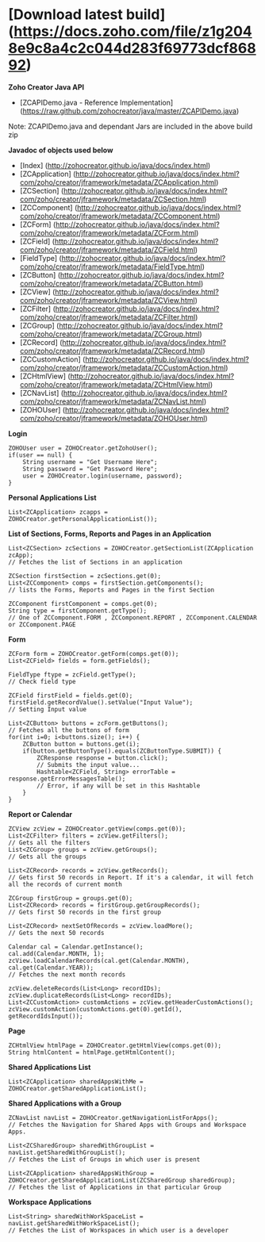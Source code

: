 **[Download latest build] (https://docs.zoho.com/file/z1g2048e9c8a4c2c044d283f69773dcf86892)**
====


**Zoho Creator Java API**

* [ZCAPIDemo.java - Reference Implementation] (https://raw.github.com/zohocreator/java/master/ZCAPIDemo.java)

Note: ZCAPIDemo.java and dependant Jars are included in the above build zip


**Javadoc of objects used below**

* [Index] (http://zohocreator.github.io/java/docs/index.html)
* [ZCApplication] (http://zohocreator.github.io/java/docs/index.html?com/zoho/creator/jframework/metadata/ZCApplication.html) 
* [ZCSection] (http://zohocreator.github.io/java/docs/index.html?com/zoho/creator/jframework/metadata/ZCSection.html) 
* [ZCComponent] (http://zohocreator.github.io/java/docs/index.html?com/zoho/creator/jframework/metadata/ZCComponent.html) 
* [ZCForm] (http://zohocreator.github.io/java/docs/index.html?com/zoho/creator/jframework/metadata/ZCForm.html) 
* [ZCField] (http://zohocreator.github.io/java/docs/index.html?com/zoho/creator/jframework/metadata/ZCField.html) 
* [FieldType] (http://zohocreator.github.io/java/docs/index.html?com/zoho/creator/jframework/metadata/FieldType.html) 
* [ZCButton] (http://zohocreator.github.io/java/docs/index.html?com/zoho/creator/jframework/metadata/ZCButton.html) 
* [ZCView] (http://zohocreator.github.io/java/docs/index.html?com/zoho/creator/jframework/metadata/ZCView.html) 
* [ZCFilter] (http://zohocreator.github.io/java/docs/index.html?com/zoho/creator/jframework/metadata/ZCFilter.html) 
* [ZCGroup] (http://zohocreator.github.io/java/docs/index.html?com/zoho/creator/jframework/metadata/ZCGroup.html) 
* [ZCRecord] (http://zohocreator.github.io/java/docs/index.html?com/zoho/creator/jframework/metadata/ZCRecord.html) 
* [ZCCustomAction] (http://zohocreator.github.io/java/docs/index.html?com/zoho/creator/jframework/metadata/ZCCustomAction.html) 
* [ZCHtmlView] (http://zohocreator.github.io/java/docs/index.html?com/zoho/creator/jframework/metadata/ZCHtmlView.html) 
* [ZCNavList] (http://zohocreator.github.io/java/docs/index.html?com/zoho/creator/jframework/metadata/ZCNavList.html) 
* [ZOHOUser] (http://zohocreator.github.io/java/docs/index.html?com/zoho/creator/jframework/metadata/ZOHOUser.html) 


**Login**

	ZOHOUser user = ZOHOCreator.getZohoUser();
	if(user == null) {
		String username = "Get Username Here";
		String password = "Get Password Here";
		user = ZOHOCreator.login(username, password);
	}
		

**Personal Applications List**

	List<ZCApplication> zcapps = ZOHOCreator.getPersonalApplicationList()); 


**List of Sections, Forms, Reports and Pages in an Application**

	List<ZCSection> zcSections = ZOHOCreator.getSectionList(ZCApplication zcApp);
	// Fetches the list of Sections in an application
	
	ZCSection firstSection = zcSections.get(0);
	List<ZCComponent> comps = firstSection.getComponents();
	// lists the Forms, Reports and Pages in the first Section
	
	ZCComponent firstComponent = comps.get(0);
	String type = firstComponent.getType();	
	// One of ZCComponent.FORM , ZCComponent.REPORT , ZCComponent.CALENDAR or ZCComponent.PAGE



**Form**

	ZCForm form = ZOHOCreator.getForm(comps.get(0));
	List<ZCField> fields = form.getFields();

	FieldType ftype = zcField.getType();
	// Check field type

	ZCField firstField = fields.get(0);
	firstField.getRecordValue().setValue("Input Value");
	// Setting Input value
	
	List<ZCButton> buttons = zcForm.getButtons();
	// Fetches all the buttons of form
	for(int i=0; i<buttons.size(); i++) {
		ZCButton button = buttons.get(i);
		if(button.getButtonType().equals(ZCButtonType.SUBMIT)) {
			ZCResponse response = button.click();
			// Submits the input value...
			Hashtable<ZCField, String> errorTable = response.getErrorMessagesTable();
			// Error, if any will be set in this Hashtable
		}
	}


**Report or Calendar**

	ZCView zcView = ZOHOCreator.getView(comps.get(0));
	List<ZCFilter> filters = zcView.getFilters();
	// Gets all the filters 
	List<ZCGroup> groups = zcView.getGroups();
	// Gets all the groups
	
	List<ZCRecord> records = zcView.getRecords();
	// Gets first 50 records in Report. If it's a calendar, it will fetch all the records of current month

	ZCGroup firstGroup = groups.get(0);
	List<ZCRecord> records = firstGroup.getGroupRecords();
	// Gets first 50 records in the first group
	
	List<ZCRecord> nextSetOfRecords = zcView.loadMore();				
	// Gets the next 50 records

	Calendar cal = Calendar.getInstance();
	cal.add(Calendar.MONTH, 1);
	zcView.loadCalendarRecords(cal.get(Calendar.MONTH), cal.get(Calendar.YEAR));				
	// Fetches the next month records

	zcView.deleteRecords(List<Long> recordIDs);
	zcView.duplicateRecords(List<Long> recordIDs);
	List<ZCCustomAction> customActions = zcView.getHeaderCustomActions();
	zcView.customAction(customActions.get(0).getId(), getRecordIdsInput());




**Page**

	ZCHtmlView htmlPage = ZOHOCreator.getHtmlView(comps.get(0));
	String htmlContent = htmlPage.getHtmlContent();

**Shared Applications List**

	List<ZCApplication> sharedAppsWithMe = ZOHOCreator.getSharedApplicationList(); 



**Shared Applications with a Group**

	ZCNavList navList = ZOHOCreator.getNavigationListForApps(); 
	// Fetches the Navigation for Shared Apps with Groups and Workspace Apps.
	
	List<ZCSharedGroup> sharedWithGroupList = navList.getSharedWithGroupList(); 
	// Fetches the List of Groups in which user is present
	
	List<ZCApplication> sharedAppsWithGroup = ZOHOCreator.getSharedApplicationList(ZCSharedGroup sharedGroup); 
	// Fetches the list of Applications in that particular Group

**Workspace Applications**

	List<String> sharedWithWorkSpaceList = navList.getSharedWithWorkSpaceList(); 
	// Fetches the List of Workspaces in which user is a developer

		
